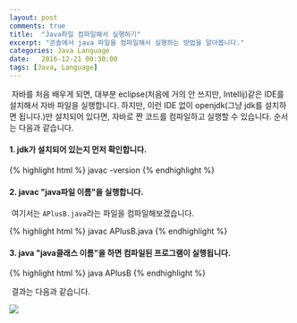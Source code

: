 ```yaml
---
layout: post
comments: true
title:  "Java파일 컴파일해서 실행하기"
excerpt: "콘솔에서 java 파일을 컴파일해서 실행하는 방법을 알아봅니다."
categories: Java Language
date:   2016-12-21 00:30:00
tags: [Java, Language]
---
```


<p>&nbsp;자바를 처음 배우게 되면, 대부분 eclipse(처음에 거의 안 쓰지만, Intellij)같은 IDE를 설치해서 자바 파일을 실행합니다. 하지만, 이런 IDE 없이 openjdk(그냥 jdk를 설치하면 됩니다.)만 설치되어 있다면, 자바로 짠 코드를 컴파일하고 실행할 수 있습니다. 순서는 다음과 같습니다.</p>

<h4>1. jdk가 설치되어 있는지 먼저 확인합니다.</h4>
{% highlight html %}
javac -version
{% endhighlight %}

<h4>2. javac "java파일 이름"을 실행합니다.</h4>
<p>&nbsp;여기서는 <code>APlusB.java</code>라는 파일을 컴파일해보겠습니다.</p>
{% highlight html %}
javac  APlusB.java
{% endhighlight %}

<h4>3. java "java클래스 이름"을 하면 컴파일된 프로그램이 실행됩니다.</h4>
{% highlight html %}
java APlusB
{% endhighlight %}

<p>&nbsp;결과는 다음과 같습니다.</p>
<img src="https://dl.dropbox.com/s/zce4iel68dbk91d/%EC%8A%A4%ED%81%AC%EB%A6%B0%EC%83%B7%202016-12-21%20%EC%98%A4%ED%9B%84%203.45.17.png">
